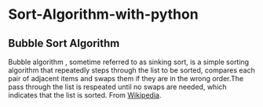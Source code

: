 # Sort-Algorithm-with-python
## Bubble Sort Algorithm
Bubble algorithm , sometime referred to as sinking sort, is a simple sorting algorithm that repeatedly steps through the list to be sorted, compares each pair of adjacent items and swaps them if they are in the wrong order.The pass through the list is respeated until no swaps are needed, which indicates that the list is sorted.
From [Wikipedia](https://en.wikipedia.org/wiki/Transposition_cipher).
